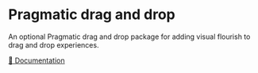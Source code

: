 # Pragmatic drag and drop

An optional Pragmatic drag and drop package for adding visual flourish to drag and drop experiences.

[📖 Documentation](https://atlassian.design/components/pragmatic-drag-and-drop/)
